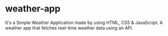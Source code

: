 # weather-app

It's a Simple Weather Application made by using HTML, CSS & JavaScript.
A weather app that fetches real-time weather data using an API.
